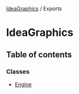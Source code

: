 [IdeaGraphics](README.md) / Exports

# IdeaGraphics

## Table of contents

### Classes

- [Engine](classes/Engine.md)
